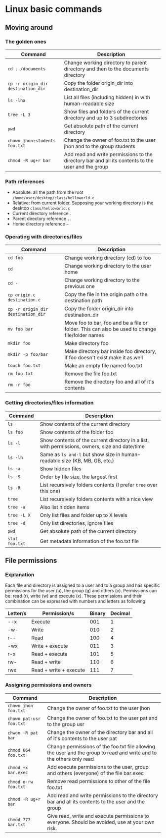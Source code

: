 # Linux basic commands

## Moving around

### The golden ones
|Command                              | Description
|-------------------------------------|--------------
| `cd ../documents`                   | Change working directory to parent directory and then to the documents directory
| `cp -r origin_dir destination_dir`  | Copy the folder origin_dir into destination_dir
| `ls -lha`                           | List all files (including hidden) in with human-readable size
| `tree -L 3`                         | Show files and folders of the current directory and up to 3 subdirectories
| `pwd`                               | Get absolute path of the current directory
| `chown jhon:students foo.txt`       | Change the owner of foo.txt to the user jhon and to the group students
| `chmod -R ug+r bar`                 | Add read and write permissions to the directory bar and all its contents to the user and the group

### Path references
- Absolute: all the path from the root `/home/user/desktop/class/helloworld.c`
- Relative: from current folder. Supposing your working directory is the desktop `class/helloworld.c`
- Current directory reference `.`
- Parent directory reference `..`
- Home directory reference `~`

### Operating with directories/files
|Command                              | Description
|-------------------------------------|--------------
| `cd foo`                            | Change working directory (cd) to foo
| `cd`                                | Change working directory to the user home
| `cd -`                              | Change working directory to the previous one
| `cp origin.c destination.c`         | Copy the file in the origin path o the destination path
| `cp -r origin_dir destination_dir`  | Copy the folder origin_dir into destination_dir
| `mv foo bar`                        | Move foo to bar, foo and be a file or folder. This can also be used to change file/folder names
| `mkdir foo`                         | Make directory foo
| `mkdir -p foo/bar`                  | Make directory bar inside foo directory, if foo doesn't exist make it as well
| `touch foo.txt`                     | Make an empty file named foo.txt
| `rm foo.txt`                        | Remove the file foo.txt
| `rm -r foo`                         | Remove the directory foo and all of it's contents

### Getting directories/files information
|Command      | Description
|-------------|--------------
| `ls`            | Show contents of the current directory
| `ls foo`        | Show contents of the folder foo
| `ls -l`         | Show contents of the current directory in a list, with permissions, owners, size and date/time
| `ls -lh`        | Same as `ls and-l` but show size in human-readable size (KB, MB, GB, etc.)
| `ls -a`         | Show hidden files
| `ls -S`         | Order by file size, the largest first
| `ls -R`         | List recursively folders contents (I prefer `tree` over this one)
| `tree`          | List recursively folders contents with a nice view
| `tree -a`       | Also list hidden items
| `tree -L X`     | Only list files and folder up to X levels
| `tree -d`       | Only list directories, ignore files
| `pwd`           | Get absolute path of the current directory
| `stat foo.txt`  | Get metadata information of the foo.txt file

## File permissions

### Explanation
Each file and directory is assigned to a user and to a group and has specific permissions for the user (u), the group (g) and others (o). Permissions can be: read (r), write (w) and execute (x). These permissions and their combination can be expressed with numbers and letters as following:

| Letter/s  | Permission/s           | Binary | Decimal
|-----------|------------------------|--------|--------
| --x       | Execute                | 001    | 1
| -w-       | Write                  | 010    | 2
| r--       | Read                   | 100    | 4
| -wx       | Write + execute        | 011    | 3
| r-x       | Read + execute         | 101    | 5
| rw-       | Read + write           | 110    | 6
| rwx       | Read + write + execute | 111    | 7

### Assigning permissions and owners
| Command                 | Description
|-------------------------|--------------
| `chown jhon foo.txt`    |   Change the owner of foo.txt to the user jhon
| `chown pat:usr foo.txt` | Change the owner of foo.txt to the user pat and to the group usr
| `chwon -R pat bar`      | Change the owner of the directory bar and all of it's contents to the user pat
| `chmod 664 foo.txt`     | Change permissions of the foo.txt file allowing the user and the group to read and write and to the others only read
| `chmod +x bar.exec`     | Add execute permissions to the user, group and others (everyone) of the file bar.exec
| `chmod o-rw foo.txt`    | Remove read permissions to other of the file foo.txt
| `chmod -R ug+r bar`     | Add read and write permissions to the directory bar and all its contents to the user and the group
| `chmod 777 bar.txt`     | Give read, write and execute permissions to everyone. Should be avoided, use at your own risk.
